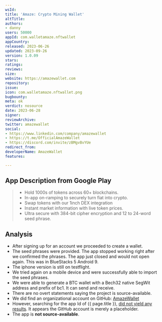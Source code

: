```yaml
---
wsId: 
title: 'Amaze: Crypto Mining Wallet'
altTitle: 
authors:
- danny
users: 50000
appId: com.walletamaze.nftwallet
appCountry: 
released: 2023-06-26
updated: 2023-09-26
version: 1.0.09
stars: 
ratings: 
reviews: 
size: 
website: https://amazewallet.com
repository: 
issue: 
icon: com.walletamaze.nftwallet.png
bugbounty: 
meta: ok
verdict: nosource
date: 2023-06-28
signer: 
reviewArchive: 
twitter: amazewallet
social:
- https://www.linkedin.com/company/amazewallet
- https://t.me/OfficialAmazeWallet
- https://discord.com/invite/zBMgvBvYUe
redirect_from: 
developerName: AmazeWallet
features: 

---
```


## App Description from Google Play

> - Hold 1000s of tokens across 60+ blockchains.
> - In-app on-ramping to securely turn fiat into crypto.
> - Swap tokens with our 1inch DEX integration
> - Instant market information with live token prices.
> - Ultra secure with 384-bit cipher encryption and 12 to 24-word seed phrase.

## Analysis

- After signing up for an account we proceeded to create a wallet.
- The seed phrases were provided. The app stopped working right after we confirmed the phrases. The app just closed and would not open again. This was in BlueStacks 5 Android 9.
- The iphone version is still on testflight.
- We tried again on a mobile device and were successfully able to import the seed phrases.
- We were able to generate a BTC wallet with a Bech32 native SegWit address and prefix of bc1. It can send and receive.
- There are no overt statements saying the project is source-available.
- We did find an organizational account on GitHub: [AmazeWallet](https://github.com/WeAreAmaze/amazewallet)
- However, searching for the app Id of {{ page.title }}, [did not yield any results](https://github.com/search?q=org%3AWeAreAmaze%20com.walletamaze.nftwallet&type=code). It appears the GitHub account is merely a placeholder.
- The app is **not source-available**.

